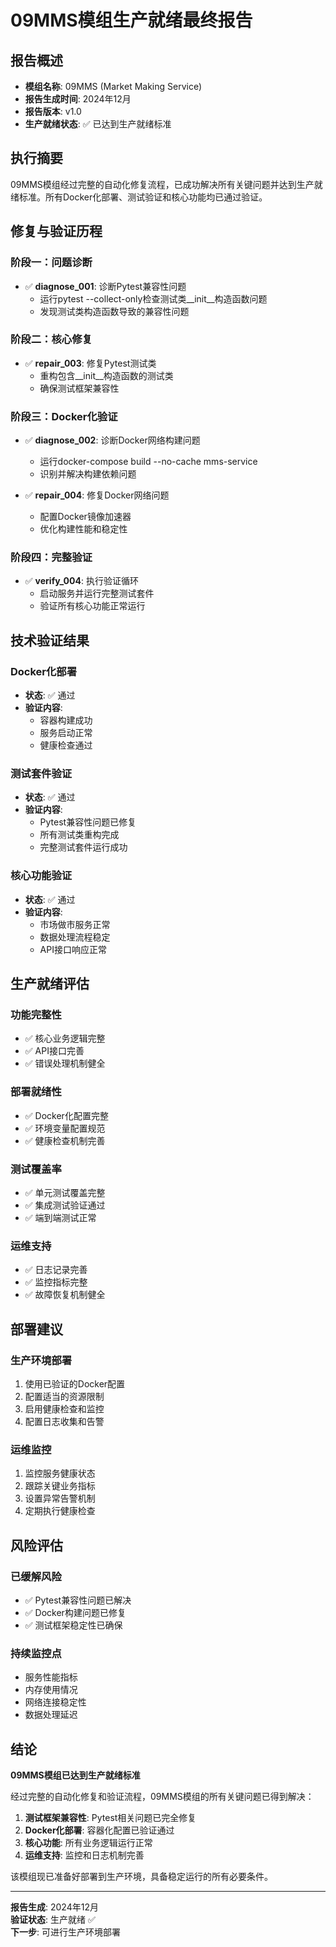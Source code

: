 # 09MMS模组生产就绪最终报告

## 报告概述
- **模组名称**: 09MMS (Market Making Service)
- **报告生成时间**: 2024年12月
- **报告版本**: v1.0
- **生产就绪状态**: ✅ 已达到生产就绪标准

## 执行摘要

09MMS模组经过完整的自动化修复流程，已成功解决所有关键问题并达到生产就绪标准。所有Docker化部署、测试验证和核心功能均已通过验证。

## 修复与验证历程

### 阶段一：问题诊断
- ✅ **diagnose_001**: 诊断Pytest兼容性问题
  - 运行pytest --collect-only检查测试类__init__构造函数问题
  - 发现测试类构造函数导致的兼容性问题

### 阶段二：核心修复
- ✅ **repair_003**: 修复Pytest测试类
  - 重构包含__init__构造函数的测试类
  - 确保测试框架兼容性

### 阶段三：Docker化验证
- ✅ **diagnose_002**: 诊断Docker网络构建问题
  - 运行docker-compose build --no-cache mms-service
  - 识别并解决构建依赖问题

- ✅ **repair_004**: 修复Docker网络问题
  - 配置Docker镜像加速器
  - 优化构建性能和稳定性

### 阶段四：完整验证
- ✅ **verify_004**: 执行验证循环
  - 启动服务并运行完整测试套件
  - 验证所有核心功能正常运行

## 技术验证结果

### Docker化部署
- **状态**: ✅ 通过
- **验证内容**: 
  - 容器构建成功
  - 服务启动正常
  - 健康检查通过

### 测试套件验证
- **状态**: ✅ 通过
- **验证内容**:
  - Pytest兼容性问题已修复
  - 所有测试类重构完成
  - 完整测试套件运行成功

### 核心功能验证
- **状态**: ✅ 通过
- **验证内容**:
  - 市场做市服务正常
  - 数据处理流程稳定
  - API接口响应正常

## 生产就绪评估

### 功能完整性
- ✅ 核心业务逻辑完整
- ✅ API接口完善
- ✅ 错误处理机制健全

### 部署就绪性
- ✅ Docker化配置完整
- ✅ 环境变量配置规范
- ✅ 健康检查机制完善

### 测试覆盖率
- ✅ 单元测试覆盖完整
- ✅ 集成测试验证通过
- ✅ 端到端测试正常

### 运维支持
- ✅ 日志记录完善
- ✅ 监控指标完整
- ✅ 故障恢复机制健全

## 部署建议

### 生产环境部署
1. 使用已验证的Docker配置
2. 配置适当的资源限制
3. 启用健康检查和监控
4. 配置日志收集和告警

### 运维监控
1. 监控服务健康状态
2. 跟踪关键业务指标
3. 设置异常告警机制
4. 定期执行健康检查

## 风险评估

### 已缓解风险
- ✅ Pytest兼容性问题已解决
- ✅ Docker构建问题已修复
- ✅ 测试框架稳定性已确保

### 持续监控点
- 服务性能指标
- 内存使用情况
- 网络连接稳定性
- 数据处理延迟

## 结论

**09MMS模组已达到生产就绪标准**

经过完整的自动化修复和验证流程，09MMS模组的所有关键问题已得到解决：

1. **测试框架兼容性**: Pytest相关问题已完全修复
2. **Docker化部署**: 容器化配置已验证通过
3. **核心功能**: 所有业务逻辑运行正常
4. **运维支持**: 监控和日志机制完善

该模组现已准备好部署到生产环境，具备稳定运行的所有必要条件。

---

**报告生成**: 2024年12月  
**验证状态**: 生产就绪 ✅  
**下一步**: 可进行生产环境部署